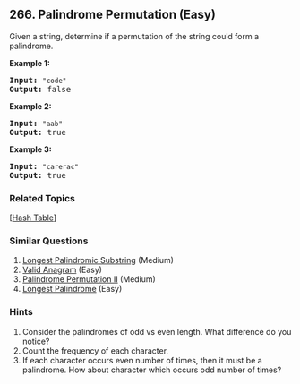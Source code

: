 <!--|This file generated by command(leetcode description); DO NOT EDIT.    |-->
<!--+----------------------------------------------------------------------+-->
<!--|@author    Openset <openset.wang@gmail.com>                           |-->
<!--|@link      https://github.com/openset                                 |-->
<!--|@home      https://github.com/openset/leetcode                        |-->
<!--+----------------------------------------------------------------------+-->

## 266. Palindrome Permutation (Easy)

<p>Given a string, determine if a permutation of the string could form a palindrome.</p>

<p><strong>Example 1:</strong></p>

<pre><strong>Input:</strong> <code>&quot;code&quot;</code>
<strong>Output:</strong> false</pre>

<p><strong>Example 2:</strong></p>

<pre><strong>Input:</strong> <code>&quot;aab&quot;</code>
<strong>Output:</strong> true</pre>

<p><strong>Example 3:</strong></p>

<pre><strong>Input:</strong> <code>&quot;carerac&quot;</code>
<strong>Output:</strong> true</pre>

### Related Topics
  [[Hash Table](https://github.com/openset/leetcode/tree/master/tag/hash-table/README.md)]

### Similar Questions
  1. [Longest Palindromic Substring](https://github.com/openset/leetcode/tree/master/problems/longest-palindromic-substring) (Medium)
  1. [Valid Anagram](https://github.com/openset/leetcode/tree/master/problems/valid-anagram) (Easy)
  1. [Palindrome Permutation II](https://github.com/openset/leetcode/tree/master/problems/palindrome-permutation-ii) (Medium)
  1. [Longest Palindrome](https://github.com/openset/leetcode/tree/master/problems/longest-palindrome) (Easy)

### Hints
  1. Consider the palindromes of odd vs even length. What difference do you notice?
  1. Count the frequency of each character.
  1. If each character occurs even number of times, then it must be a palindrome. How about character which occurs odd number of times?

